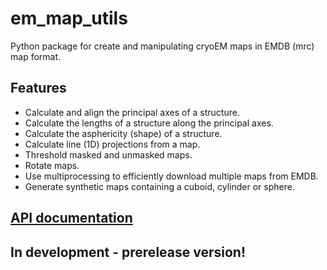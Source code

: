 # em_map_utils
Python package for create and manipulating cryoEM maps in EMDB (mrc) map format.

## Features
* Calculate and align the principal axes of a structure.
* Calculate the lengths of a structure along the principal axes.
* Calculate the asphericity (shape) of a structure.
* Calculate line (1D) projections from a map.
* Threshold masked and unmasked maps.
* Rotate maps.
* Use multiprocessing to efficiently download multiple maps from EMDB.
* Generate synthetic maps containing a cuboid, cylinder or sphere.

## [API documentation](https://em-map-utils.readthedocs.io/en/latest/index.html)
## In development - prerelease version!
